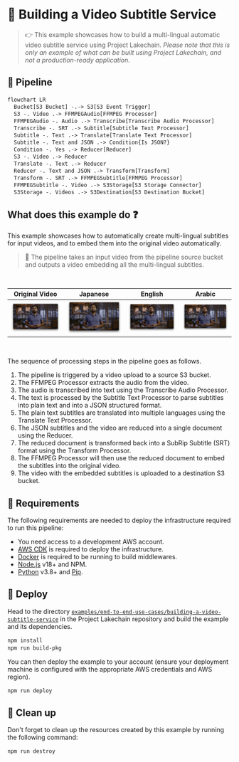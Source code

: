 # 💬 Building a Video Subtitle Service

> 👉 This example showcases how to build a multi-lingual automatic video subtitle service using Project Lakechain. _Please note that this is only an example of what can be built using Project Lakechain, and not a production-ready application._

## :dna: Pipeline

```mermaid
flowchart LR
  Bucket[S3 Bucket] -.-> S3[S3 Event Trigger]
  S3 -. Video .-> FFMPEGAudio[FFMPEG Processor]
  FFMPEGAudio -. Audio .-> Transcribe[Transcribe Audio Processor]
  Transcribe -. SRT .-> Subtitle[Subtitle Text Processor]
  Subtitle -. Text .-> Translate[Translate Text Processor]
  Subtitle -. Text and JSON .-> Condition{Is JSON?}
  Condition -. Yes .-> Reducer[Reducer]
  S3 -. Video .-> Reducer
  Translate -. Text .-> Reducer
  Reducer -. Text and JSON .-> Transform[Transform]
  Transform -. SRT .-> FFMPEGSubtitle[FFMPEG Processor]
  FFMPEGSubtitle -. Video .-> S3Storage[S3 Storage Connector]
  S3Storage -. Videos .-> S3Destination[S3 Destination Bucket]
```

## What does this example do ❓

This example showcases how to automatically create multi-lingual subtitles for input videos, and to embed them into the original video automatically.

> 💁 The pipeline takes an input video from the pipeline source bucket and outputs a video embedding all the multi-lingual subtitles.

<br />

| Original Video | Japanese | English | Arabic
| -------------- | -------- | ------- | ------
| ![Original Video](./assets/original.png) | ![Japanese](./assets/japanese.png) | ![English](./assets/english.png) | ![Arabic](./assets/arabic.png)

<br />

The sequence of processing steps in the pipeline goes as follows.

1. The pipeline is triggered by a video upload to a source S3 bucket.
2. The FFMPEG Processor extracts the audio from the video.
3. The audio is transcribed into text using the Transcribe Audio Processor.
4. The text is processed by the Subtitle Text Processor to parse subtitles into plain text and into a JSON structured format.
5. The plain text subtitles are translated into multiple languages using the Translate Text Processor.
6. The JSON subtitles and the video are reduced into a single document using the Reducer.
7. The reduced document is transformed back into a SubRip Subtitle (SRT) format using the Transform Processor.
8. The FFMPEG Processor will then use the reduced document to embed the subtitles into the original video.
9. The video with the embedded subtitles is uploaded to a destination S3 bucket.

## 📝 Requirements

The following requirements are needed to deploy the infrastructure required to run this pipeline:

- You need access to a development AWS account.
- [AWS CDK](https://docs.aws.amazon.com/cdk/latest/guide/getting_started.html#getting_started_install) is required to deploy the infrastructure.
- [Docker](https://docs.docker.com/get-docker/) is required to be running to build middlewares.
- [Node.js](https://nodejs.org/en/download/) v18+ and NPM.
- [Python](https://www.python.org/downloads/) v3.8+ and [Pip](https://pip.pypa.io/en/stable/installation/).

## 🚀 Deploy

Head to the directory [`examples/end-to-end-use-cases/building-a-video-subtitle-service`](/examples/end-to-end-use-cases/building-a-video-subtitle-service) in the Project Lakechain repository and build the example and its dependencies.

```bash
npm install
npm run build-pkg
```

You can then deploy the example to your account (ensure your deployment machine is configured with the appropriate AWS credentials and AWS region).

```bash
npm run deploy
```

## 🧹 Clean up

Don't forget to clean up the resources created by this example by running the following command:

```bash
npm run destroy
```
